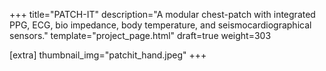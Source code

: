 +++
title="PATCH-IT"
description="A modular chest-patch with integrated PPG, ECG, bio impedance, body temperature, and seismocardiographical sensors."
template="project_page.html"
draft=true
weight=303

[extra]
thumbnail_img="patchit_hand.jpeg"
+++
